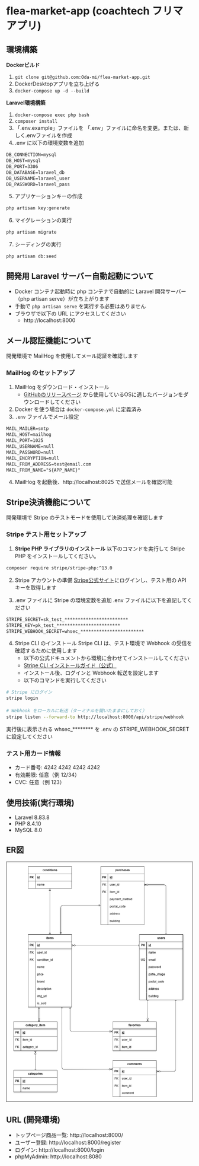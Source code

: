 # flea-market-app (coachtech フリマアプリ)

## 環境構築


**Dockerビルド**

1. `git clone git@github.com:Oda-mi/flea-market-app.git`
2. DockerDesktopアプリを立ち上げる
3. `docker-compose up -d --build`


**Laravel環境構築**

1. `docker-compose exec php bash`
2. `composer install`
3. 「.env.example」ファイルを 「.env」ファイルに命名を変更。または、新しく.envファイルを作成
4. .env に以下の環境変数を追加
```text
DB_CONNECTION=mysql
DB_HOST=mysql
DB_PORT=3306
DB_DATABASE=laravel_db
DB_USERNAME=laravel_user
DB_PASSWORD=laravel_pass
```
5. アプリケーションキーの作成
``` bash
php artisan key:generate
```
6. マイグレーションの実行
```bash
php artisan migrate
```
7. シーディングの実行
```bash
php artisan db:seed
```

## 開発用 Laravel サーバー自動起動について
- Docker コンテナ起動時に php コンテナで自動的に Laravel 開発サーバー（php artisan serve）が立ち上がります
- 手動で `php artisan serve` を実行する必要はありません
- ブラウザで以下の URL にアクセスしてください
  - http://localhost:8000


## メール認証機能について
開発環境で MailHog を使用してメール認証を確認します

### MailHog のセットアップ
1. MailHog をダウンロード・インストール
   - [GitHubのリリースページ](https://github.com/mailhog/MailHog/releases/v1.0.0) から使用しているOSに適したバージョンをダウンロードしてください
2. Docker を使う場合は `docker-compose.yml` に定義済み
3. `.env` ファイルでメール設定
```env
MAIL_MAILER=smtp
MAIL_HOST=mailhog
MAIL_PORT=1025
MAIL_USERNAME=null
MAIL_PASSWORD=null
MAIL_ENCRYPTION=null
MAIL_FROM_ADDRESS=test@email.com
MAIL_FROM_NAME="${APP_NAME}"
```
4. MailHog を起動後、http://localhost:8025 で送信メールを確認可能


## Stripe決済機能について
開発環境で Stripe のテストモードを使用して決済処理を確認します

### Stripe テスト用セットアップ

1. **Stripe PHP ライブラリのインストール**
以下のコマンドを実行して Stripe PHP をインストールしてください。
```bash
composer require stripe/stripe-php:^13.0
```

2. Stripe アカウントの準備
[Stripe公式サイト](https://dashboard.stripe.com/test/apikeys)にログインし、テスト用の API キーを取得します

3. .env ファイルに Stripe の環境変数を追加
.env ファイルに以下を追記してください
```text
STRIPE_SECRET=sk_test_************************
STRIPE_KEY=pk_test_************************
STRIPE_WEBHOOK_SECRET=whsec_************************
```

4. Stripe CLI のインストール
Stripe CLI は、テスト環境で Webhook の受信を確認するために使用します
   - 以下の公式ドキュメントから環境に合わせてインストールしてください
   - [Stripe CLI インストールガイド（公式）](https://stripe.com/docs/stripe-cli)
   - インストール後、ログインと Webhook 転送を設定します
   - 以下のコマンドを実行してください
```bash
# Stripe にログイン
stripe login

# Webhook をローカルに転送（ターミナルを開いたままにしておく）
stripe listen --forward-to http://localhost:8000/api/stripe/webhook
```
実行後に表示される whsec_******** を .env の STRIPE_WEBHOOK_SECRET に設定してください

### テスト用カード情報
- カード番号: 4242 4242 4242 4242
- 有効期限: 任意（例 12/34）
- CVC: 任意（例 123）


## 使用技術(実行環境)
- Laravel 8.83.8
- PHP 8.4.10
- MySQL 8.0


## ER図
![ER図](FurimaApp_ER.png)


## URL (開発環境)
- トップページ商品一覧: http://localhost:8000/
- ユーザー登録: http://localhost:8000/register
- ログイン: http://localhost:8000/login
- phpMyAdmin: http://localhost:8080



